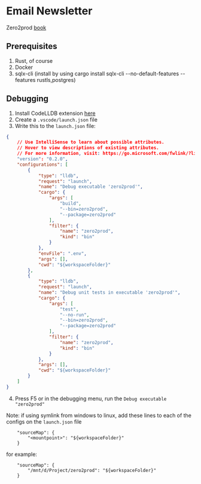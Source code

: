 # Email Newsletter
Zero2prod [book](https://www.zero2prod.com/index.html)

## Prerequisites
1. Rust, of course
2. Docker
3. sqlx-cli (install by using cargo install sqlx-cli --no-default-features --features rustls,postgres)

## Debugging

1. Install CodeLLDB extension [here](https://marketplace.visualstudio.com/items?itemName=vadimcn.vscode-lldb)
2. Create a `.vscode/launch.json` file
3. Write this to the `launch.json` file:
```json
{
    // Use IntelliSense to learn about possible attributes.
    // Hover to view descriptions of existing attributes.
    // For more information, visit: https://go.microsoft.com/fwlink/?linkid=830387
    "version": "0.2.0",
    "configurations": [
        {
            "type": "lldb",
            "request": "launch",
            "name": "Debug executable 'zero2prod'",
            "cargo": {
                "args": [
                    "build",
                    "--bin=zero2prod",
                    "--package=zero2prod"
                ],
                "filter": {
                    "name": "zero2prod",
                    "kind": "bin"
                }
            },
            "envFile": ".env",
            "args": [],
            "cwd": "${workspaceFolder}"
        },
        {
            "type": "lldb",
            "request": "launch",
            "name": "Debug unit tests in executable 'zero2prod'",
            "cargo": {
                "args": [
                    "test",
                    "--no-run",
                    "--bin=zero2prod",
                    "--package=zero2prod"
                ],
                "filter": {
                    "name": "zero2prod",
                    "kind": "bin"
                }
            },
            "args": [],
            "cwd": "${workspaceFolder}"
        }
    ]
}
```
4. Press F5 or in the debugging menu, run the `Debug executable "zero2prod"`

Note:
if using symlink from windows to linux, add these lines to each of the configs on the `launch.json` file
```
    "sourceMap": {
        "<mountpoint>": "${workspaceFolder}"
    }
```
for example:
```
    "sourceMap": {
        "/mnt/d/Project/zero2prod": "${workspaceFolder}"
    }
```
